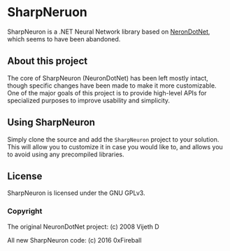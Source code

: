 
# SharpNeruon

SharpNeuron is a .NET Neural Network library based on [NeronDotNet](https://sourceforge.net/projects/neurondotnet/), which seems to have been abandoned.

## About this project

The core of SharpNeuron (NeuronDotNet) has been left mostly intact, though specific changes have been made to make it more customizable.
One of the major goals of this project is to provide high-level APIs for specialized purposes to improve usability and simplicity.

## Using SharpNeuron

Simply clone the source and add the `SharpNeuron` project to your solution. This will allow you to customize it in case you would like to, and allows you to avoid using any precompiled libraries.

## License

SharpNeuron is licensed under the GNU GPLv3.

### Copyright

The original NeuronDotNet project: (c) 2008 Vijeth D

All new SharpNeuron code: (c) 2016 0xFireball
